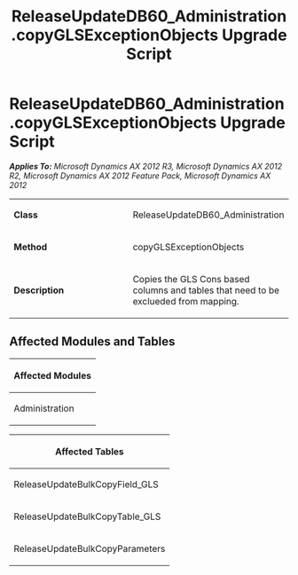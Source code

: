 ﻿---
title: ReleaseUpdateDB60_Administration.copyGLSExceptionObjects Upgrade Script
TOCTitle: ReleaseUpdateDB60_Administration.copyGLSExceptionObjects Upgrade Script
ms:assetid: 450cf040-b0e3-0cfe-4355-b9936e15844a
ms:mtpsurl: https://msdn.microsoft.com/en-us/library/JJ718923(v=AX.60)
ms:contentKeyID: 49707946
ms.date: 05/18/2015
mtps_version: v=AX.60
---

# ReleaseUpdateDB60\_Administration.copyGLSExceptionObjects Upgrade Script 


_**Applies To:** Microsoft Dynamics AX 2012 R3, Microsoft Dynamics AX 2012 R2, Microsoft Dynamics AX 2012 Feature Pack, Microsoft Dynamics AX 2012_

<table>
<colgroup>
<col style="width: 50%" />
<col style="width: 50%" />
</colgroup>
<tbody>
<tr class="odd">
<td><p><strong>Class</strong></p></td>
<td><p>ReleaseUpdateDB60_Administration</p></td>
</tr>
<tr class="even">
<td><p><strong>Method</strong></p></td>
<td><p>copyGLSExceptionObjects</p></td>
</tr>
<tr class="odd">
<td><p><strong>Description</strong></p></td>
<td><p>Copies the GLS Cons based columns and tables that need to be exclueded from mapping.</p></td>
</tr>
</tbody>
</table>


## Affected Modules and Tables

<table>
<colgroup>
<col style="width: 100%" />
</colgroup>
<thead>
<tr class="header">
<th><p>Affected Modules</p></th>
</tr>
</thead>
<tbody>
<tr class="odd">
<td><p>Administration</p></td>
</tr>
</tbody>
</table>


<table>
<colgroup>
<col style="width: 100%" />
</colgroup>
<thead>
<tr class="header">
<th><p>Affected Tables</p></th>
</tr>
</thead>
<tbody>
<tr class="odd">
<td><p>ReleaseUpdateBulkCopyField_GLS</p></td>
</tr>
<tr class="even">
<td><p>ReleaseUpdateBulkCopyTable_GLS</p></td>
</tr>
<tr class="odd">
<td><p>ReleaseUpdateBulkCopyParameters</p></td>
</tr>
</tbody>
</table>

  


